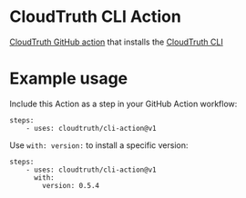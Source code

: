 # CloudTruth CLI Action
[CloudTruth GitHub action](https://docs.cloudtruth.com/integrations/github-actions) that installs the [CloudTruth CLI](https://docs.cloudtruth.com/configuration-management/cli-and-api/cloudtruth-cli)

# Example usage
Include this Action as a step in your GitHub Action workflow:
```
steps:
    - uses: cloudtruth/cli-action@v1
```

Use ``with: version:`` to install a specific version:
```
steps:
    - uses: cloudtruth/cli-action@v1
      with:
        version: 0.5.4
```
